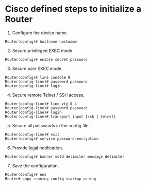 # Cisco defined steps to initialize a Router
1. Configure the device name.
```
Router(config)# hostname hostname
```

2. Secure privileged EXEC mode.
```
Router(config)# enable secret password
```

3. Secure user EXEC mode.
```
Router(config)# line console 0
Router(config-line)# password password
Router(config-line)# login
```

4. Secure remote Telnet / SSH access.
```
Router(config-line)# line vty 0 4
Router(config-line)# password password
Router(config-line)# login
Router(config-line)# transport input {ssh | telnet}
```

5. Secure all passwords in the config file.
```
Router(config-line)# exit
Router(config)# service password-encryption
```

6. Provide legal notification.
```
Router(config)# banner motd delimiter message delimiter
```

7. Save the configuration.
```
Router(config)# end
Router# copy running-config startup-config
```
